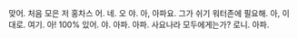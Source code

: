 맞어. 처음 모은 저 홍차스 어. 네. 오 야. 아, 아파요. 그가 쉬기 워터존에 필요해. 아, 이대로. 여기. 아! 100% 있어. 야. 아파. 아파. 
사요나라 모두에게는가? 로니. 아파.